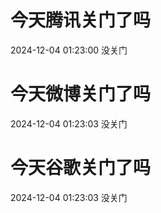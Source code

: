 # 今天腾讯关门了吗

2024-12-04 01:23:00 没关门

# 今天微博关门了吗

2024-12-04 01:23:03 没关门

# 今天谷歌关门了吗

2024-12-04 01:23:03 没关门

